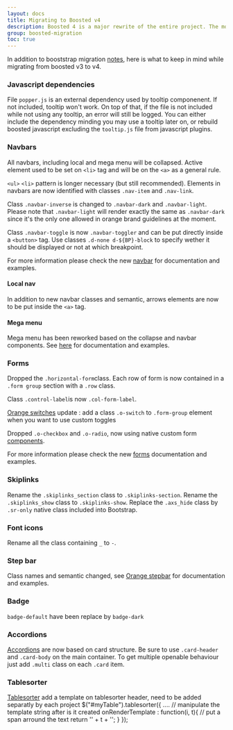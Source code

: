 ```yaml
---
layout: docs
title: Migrating to Boosted v4
description: Boosted 4 is a major rewrite of the entire project. The most notable changes are summarized below, followed by more specific changes to relevant components.
group: boosted-migration
toc: true
---
```


In addition to booststrap migration [notes](../migration/), here is what to keep in mind while migrating from boosted v3 to v4.

### Javascript dependencies

File `popper.js` is an external dependency used by tooltip componenent. If not included, tooltip won't work. On top of that, if the file is not included while not using any tooltip, an error will still be logged. You can either include the dependency minding you may use a tooltip later on, or rebuild boosted javascript excluding the `tooltip.js` file from javascript plugins.

### Navbars

All navbars, including local and mega menu will be collapsed.
Active element used to be set on `<li>` tag and will be on the `<a>` as a general rule.

`<ul>` `<li>` pattern is longer necessary (but still recommended). Elements in navbars are now identified with classes `.nav-item` and `.nav-link`.

Class `.navbar-inverse` is changed to `.navbar-dark` and `.navbar-light`. Please note that `.navbar-light` will render exactly the same as `.navbar-dark` since it's the only one allowed in orange brand guidelines at the moment.

Class `.navbar-toggle` is now `.navbar-toggler` and can be put directly inside a `<button>` tag. Use classes `.d-none d-${BP}-block` to specify wether it should be displayed or not at which breakpoint.

For more information please check the new [navbar](../components/navbar/) for documentation and examples.

#### Local nav

In addition to new navbar classes and semantic, arrows elements are now to be put inside the `<a>` tag.

#### Mega menu

Mega menu has been reworked based on the collapse and navbar components. See [here](../components/orange-megamenu/) for documentation and examples.

### Forms

Dropped the `.horizontal-form`class. Each row of form is now contained in a `.form group` section with a `.row` class.

Class `.control-label`is now `.col-form-label`.

[Orange switches](../components/forms/#orange-switches) update : add a class `.o-switch` to `.form-group` element when you want to use custom toggles

Dropped `.o-checkbox` and `.o-radio`, now using native custom form [components](../components/forms/#checkboxes-and-radios-1).

For more information please check the new [forms](../components/forms/) documentation and examples.


### Skiplinks

Rename the `.skiplinks_section` class to `.skiplinks-section`.
Rename the `.skiplinks_show` class to `.skiplinks-show`.
Replace the `.axs_hide` class by `.sr-only` native class included into Bootstrap.


### Font icons

Rename all the class containing  `_` to `-`.

### Step bar

Class names and semantic changed, see [Orange stepbar](../components/stepbar/) for documentation and examples.

### Badge
`badge-default` have been replace by `badge-dark`

### Accordions

[Accordions](../components/collapse/#accordion-example) are now based on card structure. Be sure to use `.card-header` and `.card-body` on the main container. To get multiple openable behaviour just add `.multi` class on each `.card` item.

### Tablesorter
[Tablesorter](../boostwatch/#complextable) add a template on tablesorter header, need to be added separatly by each project
$("#myTable").tablesorter({
  ....
  // manipulate the template string after is it created
  onRenderTemplate : function(i, t){
    // put a span arround the text
    return '<span>' + t + '</span>';
  }
});
